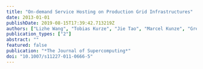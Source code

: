 ```yaml
---
title: "On-demand Service Hosting on Production Grid Infrastructures"
date: 2013-01-01
publishDate: 2019-08-15T17:39:42.713219Z
authors: ["Lizhe Wang", "Tobias Kurze", "Jie Tao", "Marcel Kunze", "Gregor von Laszewski"]
publication_types: ["2"]
abstract: ""
featured: false
publication: "*The Journal of Supercomputing*"
doi: "10.1007/s11227-011-0666-5"
---
```


